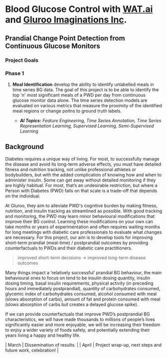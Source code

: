 # Blood Glucose Control with [WAT.ai](https://watai.ca/) and [Gluroo Imaginations Inc](https://gluroo.com/).

## Prandial Change Point Detection from Continuous Glucose Monitors

### Project Goals

### Phase 1
1. **Meal Identification** develop the ability to identify unlabelled meals in time series BG data. The goal of this project is to be able to identify the top 'n' most significant meals of a PWD per day from continuous glucose monitor data alone. The time series detection models are evaluated on various metrics that measure the proximity of the identified meal regions or change poitns to ground truth labels.

   - **_AI Topics:_** _Feature Engineering, Time Series Annotation, Time Series Representation Learning, Supervised Learning, Semi-Supervised Learning_


## Background

Diabetes requires a unique way of living. For most, to successfully manage the disease and avoid its long-term adverse effects, you must have detailed fitness and nutrition tracking, not unlike professional athletes or bodybuilders, but with the added complication of knowing how and when to administer insulin. Some can get away without detailed monitoring if they are highly habitual. For most, that’s an undesirable restriction, but where a Person with Diabetes (PWD) falls on that scale is a trade-off that depends on the individual.

At Gluroo, they aim to alleviate PWD's cognitive burden by making fitness, nutrition, and insulin tracking as streamlined as possible. With good tracking and monitoring, the PWD may learn minor behavioural modifications that improve their BG control. Learning these modifications on your own can take months or years of experimentation and often requires waiting months for long meetings with diabetic care professionals to evaluate what changes are necessary. For this project, our aim is to develop tools for improving short-term prandial (meal-time) / postprandial outcomes by providing counterfactuals to PWDs and their diabetic care practitioners.

> improved short-term decisions -> improved long-term disease outcomes

Many things impact a ‘relatively successful’ prandial BG behaviour, the main behavioural ones to focus on tend to be insulin dosing quantity, insulin dosing timing, basal insulin requirements, physical activity (in preceding hours and immediately postprandial), quantity of carbohydrates consumed, glycemic index of carbohydrates consumed, alcohol consumed with meal (slows absorption of carbs), amount of fat and protein consumed with meal (slows absorption of carbs but creates a delayed glucose spike).

If we can provide counterfactuals that improve PWD’s postprandial BG characteristics, we will have made thousands to millions of people’s lives significantly easier and more enjoyable, we will be increasing their freedom to enjoy a wider variety of foods safely, and potentially extending their years living a happy and healthy life.


| March | Dissemination of results. |
| April | Project wrap-up, next steps and future work, celebration! |
